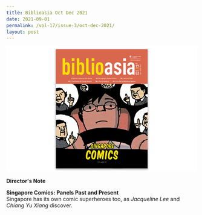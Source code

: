 ```yaml
---
title: Biblioasia Oct Dec 2021
date: 2021-09-01
permalink: /vol-17/issue-3/oct-dec-2021/
layout: post
---
```

<img src="/images/vol-17-issue-3/vol17iss3.jpg">

<a style="text-decoration: none; font-weight: bold;" href="/oct-2021/director-note"> Director's Note</a>

<a style="text-decoration: none; font-weight: bold;" href="/vol-17/issue-3/oct-dec-2021/singapore-comics"> Singapore Comics: Panels Past and Present</a><br>Singapore has its own comic superheroes too, as *Jacqueline Lee* and *Chiang Yu Xiang* discover.